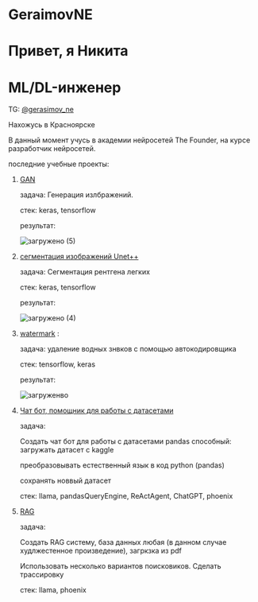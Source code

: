# GeraimovNE
# Привет, я Никита
# ML/DL-инженер

TG: [@gerasimov_ne](https://t.me/gerasimov_ne)

Нахожусь в Красноярске

В данный момент учусь в академии нейросетей The Founder, на курсе разработчик нейросетей.


последние учебные проекты:

1. [GAN](https://github.com/GerasimovNE/GAN_Fashion_mnis)

   задача: Генерация излбражений.

   стек: keras, tensorflow

   результат:

   ![загружено (5)](https://github.com/user-attachments/assets/ba6c94e6-16af-44e6-8d16-a6829dc7b563)
   
2. [сегментация изображений Unet++](https://github.com/GerasimovNE/Unet)

   задача: Сегментация рентгена легких

   стек: keras, tensorflow

   результат:
   
   ![загружено (4)](https://github.com/user-attachments/assets/836cb24a-1fae-4b61-9b4b-768a84b498cd)
   
3. [watermark](https://github.com/GerasimovNE/watermark) : 

   задача: удаление водных знвков с помощью автокодировщика
   
   стек: tensorflow, keras

   результат:

   ![загруженво](https://github.com/user-attachments/assets/39fffc2b-cc4f-4925-a40c-23239bc3fe5f)

4. [Чат бот, помощник для работы с датасетами](https://github.com/GerasimovNE/Practical-work-2)

   задача:

   Создать чат бот для работы с датасетами pandas способный:
      загружать датасет с kaggle
   
      преобразовывать естественный язык в код python (pandas)
   
      сохранять новвый датасет

   стек: llama, pandasQueryEngine, ReActAgent, ChatGPT, phoenix
   
6. [RAG](https://github.com/GerasimovNE/RAG)

   задача:

   Создать RAG систему, база данных любая (в данном случае худлжестенное произведение), загркзка из pdf

   Использовать несколько вариантов поисковиков. Сделать трассировку

   стек:  llama, phoenix
